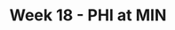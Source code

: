 ---
layout: game
title: Week 18 - PHI at MIN
season: 2008
game_id: 2008_18_PHI_MIN
away_team: PHI
home_team: MIN
---